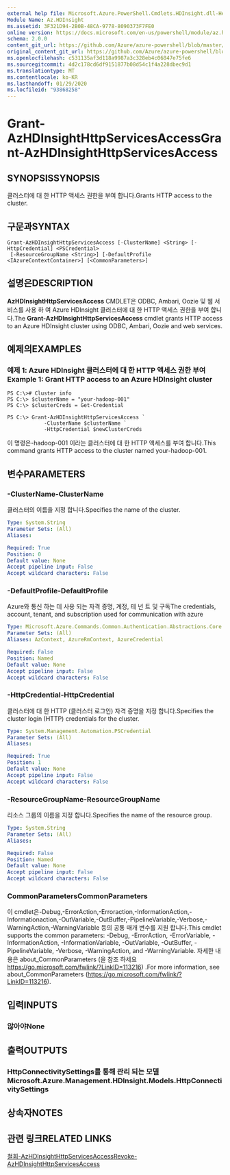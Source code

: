 ```yaml
---
external help file: Microsoft.Azure.PowerShell.Cmdlets.HDInsight.dll-Help.xml
Module Name: Az.HDInsight
ms.assetid: 3F321D94-2B0B-48CA-9778-8090373F7FE0
online version: https://docs.microsoft.com/en-us/powershell/module/az.hdinsight/grant-azhdinsighthttpservicesaccess
schema: 2.0.0
content_git_url: https://github.com/Azure/azure-powershell/blob/master/src/HDInsight/HDInsight/help/Grant-AzHDInsightHttpServicesAccess.md
original_content_git_url: https://github.com/Azure/azure-powershell/blob/master/src/HDInsight/HDInsight/help/Grant-AzHDInsightHttpServicesAccess.md
ms.openlocfilehash: c531135af3d118a9987a3c328eb4c06847e75fe6
ms.sourcegitcommit: 4d2c178cd6df9151877b08d54c1f4a228dbec9d1
ms.translationtype: MT
ms.contentlocale: ko-KR
ms.lasthandoff: 01/29/2020
ms.locfileid: "93868258"
---
```

# <span data-ttu-id="0a3b0-101">Grant-AzHDInsightHttpServicesAccess</span><span class="sxs-lookup"><span data-stu-id="0a3b0-101">Grant-AzHDInsightHttpServicesAccess</span></span>

## <span data-ttu-id="0a3b0-102">SYNOPSIS</span><span class="sxs-lookup"><span data-stu-id="0a3b0-102">SYNOPSIS</span></span>
<span data-ttu-id="0a3b0-103">클러스터에 대 한 HTTP 액세스 권한을 부여 합니다.</span><span class="sxs-lookup"><span data-stu-id="0a3b0-103">Grants HTTP access to the cluster.</span></span>

## <span data-ttu-id="0a3b0-104">구문과</span><span class="sxs-lookup"><span data-stu-id="0a3b0-104">SYNTAX</span></span>

```
Grant-AzHDInsightHttpServicesAccess [-ClusterName] <String> [-HttpCredential] <PSCredential>
 [-ResourceGroupName <String>] [-DefaultProfile <IAzureContextContainer>] [<CommonParameters>]
```

## <span data-ttu-id="0a3b0-105">설명은</span><span class="sxs-lookup"><span data-stu-id="0a3b0-105">DESCRIPTION</span></span>
<span data-ttu-id="0a3b0-106">**AzHDInsightHttpServicesAccess** CMDLET은 ODBC, Ambari, Oozie 및 웹 서비스를 사용 하 여 Azure HDInsight 클러스터에 대 한 HTTP 액세스 권한을 부여 합니다.</span><span class="sxs-lookup"><span data-stu-id="0a3b0-106">The **Grant-AzHDInsightHttpServicesAccess** cmdlet grants HTTP access to an Azure HDInsight cluster using ODBC, Ambari, Oozie and web services.</span></span>

## <span data-ttu-id="0a3b0-107">예제의</span><span class="sxs-lookup"><span data-stu-id="0a3b0-107">EXAMPLES</span></span>

### <span data-ttu-id="0a3b0-108">예제 1: Azure HDInsight 클러스터에 대 한 HTTP 액세스 권한 부여</span><span class="sxs-lookup"><span data-stu-id="0a3b0-108">Example 1: Grant HTTP access to an Azure HDInsight cluster</span></span>
```
PS C:\># Cluster info
PS C:\> $clusterName = "your-hadoop-001"
PS C:\> $clusterCreds = Get-Credential

PS C:\> Grant-AzHDInsightHttpServicesAccess `
            -ClusterName $clusterName `
            -HttpCredential $newClusterCreds
```

<span data-ttu-id="0a3b0-109">이 명령은-hadoop-001 이라는 클러스터에 대 한 HTTP 액세스를 부여 합니다.</span><span class="sxs-lookup"><span data-stu-id="0a3b0-109">This command grants HTTP access to the cluster named your-hadoop-001.</span></span>

## <span data-ttu-id="0a3b0-110">변수</span><span class="sxs-lookup"><span data-stu-id="0a3b0-110">PARAMETERS</span></span>

### <span data-ttu-id="0a3b0-111">-ClusterName</span><span class="sxs-lookup"><span data-stu-id="0a3b0-111">-ClusterName</span></span>
<span data-ttu-id="0a3b0-112">클러스터의 이름을 지정 합니다.</span><span class="sxs-lookup"><span data-stu-id="0a3b0-112">Specifies the name of the cluster.</span></span>

```yaml
Type: System.String
Parameter Sets: (All)
Aliases:

Required: True
Position: 0
Default value: None
Accept pipeline input: False
Accept wildcard characters: False
```

### <span data-ttu-id="0a3b0-113">-DefaultProfile</span><span class="sxs-lookup"><span data-stu-id="0a3b0-113">-DefaultProfile</span></span>
<span data-ttu-id="0a3b0-114">Azure와 통신 하는 데 사용 되는 자격 증명, 계정, 테 넌 트 및 구독</span><span class="sxs-lookup"><span data-stu-id="0a3b0-114">The credentials, account, tenant, and subscription used for communication with azure</span></span>

```yaml
Type: Microsoft.Azure.Commands.Common.Authentication.Abstractions.Core.IAzureContextContainer
Parameter Sets: (All)
Aliases: AzContext, AzureRmContext, AzureCredential

Required: False
Position: Named
Default value: None
Accept pipeline input: False
Accept wildcard characters: False
```

### <span data-ttu-id="0a3b0-115">-HttpCredential</span><span class="sxs-lookup"><span data-stu-id="0a3b0-115">-HttpCredential</span></span>
<span data-ttu-id="0a3b0-116">클러스터에 대 한 HTTP (클러스터 로그인) 자격 증명을 지정 합니다.</span><span class="sxs-lookup"><span data-stu-id="0a3b0-116">Specifies the cluster login (HTTP) credentials for the cluster.</span></span>

```yaml
Type: System.Management.Automation.PSCredential
Parameter Sets: (All)
Aliases:

Required: True
Position: 1
Default value: None
Accept pipeline input: False
Accept wildcard characters: False
```

### <span data-ttu-id="0a3b0-117">-ResourceGroupName</span><span class="sxs-lookup"><span data-stu-id="0a3b0-117">-ResourceGroupName</span></span>
<span data-ttu-id="0a3b0-118">리소스 그룹의 이름을 지정 합니다.</span><span class="sxs-lookup"><span data-stu-id="0a3b0-118">Specifies the name of the resource group.</span></span>

```yaml
Type: System.String
Parameter Sets: (All)
Aliases:

Required: False
Position: Named
Default value: None
Accept pipeline input: False
Accept wildcard characters: False
```

### <span data-ttu-id="0a3b0-119">CommonParameters</span><span class="sxs-lookup"><span data-stu-id="0a3b0-119">CommonParameters</span></span>
<span data-ttu-id="0a3b0-120">이 cmdlet은-Debug,-ErrorAction,-Erroraction,-InformationAction,-Informationaction,-OutVariable,-OutBuffer,-PipelineVariable,-Verbose,-WarningAction,-WarningVariable 등의 공통 매개 변수를 지원 합니다.</span><span class="sxs-lookup"><span data-stu-id="0a3b0-120">This cmdlet supports the common parameters: -Debug, -ErrorAction, -ErrorVariable, -InformationAction, -InformationVariable, -OutVariable, -OutBuffer, -PipelineVariable, -Verbose, -WarningAction, and -WarningVariable.</span></span> <span data-ttu-id="0a3b0-121">자세한 내용은 about_CommonParameters (을 참조 하세요 https://go.microsoft.com/fwlink/?LinkID=113216) .</span><span class="sxs-lookup"><span data-stu-id="0a3b0-121">For more information, see about_CommonParameters (https://go.microsoft.com/fwlink/?LinkID=113216).</span></span>

## <span data-ttu-id="0a3b0-122">입력</span><span class="sxs-lookup"><span data-stu-id="0a3b0-122">INPUTS</span></span>

### <span data-ttu-id="0a3b0-123">않아야</span><span class="sxs-lookup"><span data-stu-id="0a3b0-123">None</span></span>

## <span data-ttu-id="0a3b0-124">출력</span><span class="sxs-lookup"><span data-stu-id="0a3b0-124">OUTPUTS</span></span>

### <span data-ttu-id="0a3b0-125">HttpConnectivitySettings를 통해 관리 되는 모델</span><span class="sxs-lookup"><span data-stu-id="0a3b0-125">Microsoft.Azure.Management.HDInsight.Models.HttpConnectivitySettings</span></span>

## <span data-ttu-id="0a3b0-126">상속자</span><span class="sxs-lookup"><span data-stu-id="0a3b0-126">NOTES</span></span>

## <span data-ttu-id="0a3b0-127">관련 링크</span><span class="sxs-lookup"><span data-stu-id="0a3b0-127">RELATED LINKS</span></span>

[<span data-ttu-id="0a3b0-128">철회-AzHDInsightHttpServicesAccess</span><span class="sxs-lookup"><span data-stu-id="0a3b0-128">Revoke-AzHDInsightHttpServicesAccess</span></span>](./Revoke-AzHDInsightHttpServicesAccess.md)


